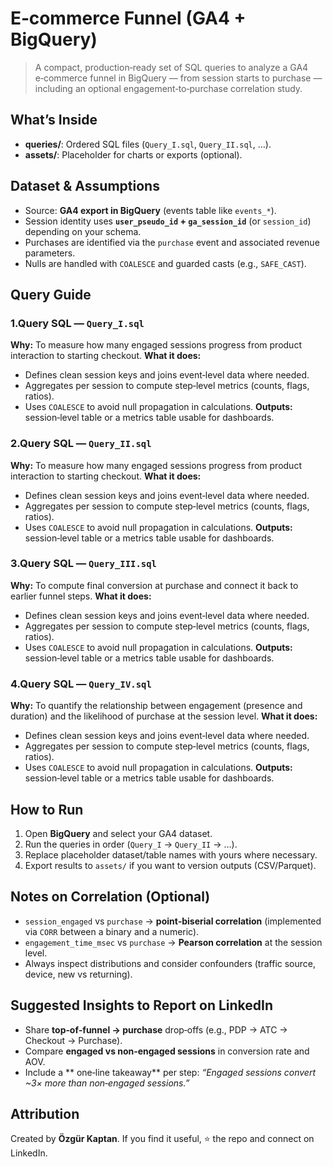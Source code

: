 # E‑commerce Funnel (GA4 + BigQuery)

> A compact, production‑ready set of SQL queries to analyze a GA4 e‑commerce funnel in BigQuery — from session starts to purchase — including an optional engagement‑to‑purchase correlation study.

## What’s Inside
- **queries/**: Ordered SQL files (`Query_I.sql`, `Query_II.sql`, …).
- **assets/**: Placeholder for charts or exports (optional).

## Dataset & Assumptions
- Source: **GA4 export in BigQuery** (events table like `events_*`).
- Session identity uses **`user_pseudo_id` + `ga_session_id`** (or `session_id`) depending on your schema.
- Purchases are identified via the `purchase` event and associated revenue parameters.
- Nulls are handled with `COALESCE` and guarded casts (e.g., `SAFE_CAST`).

## Query Guide
### 1.Query SQL  — `Query_I.sql`
**Why:** To measure how many engaged sessions progress from product interaction to starting checkout.
**What it does:**
- Defines clean session keys and joins event‑level data where needed.
- Aggregates per session to compute step‑level metrics (counts, flags, ratios).
- Uses `COALESCE` to avoid null propagation in calculations.
**Outputs:** session‑level table or a metrics table usable for dashboards.

### 2.Query  SQL  — `Query_II.sql`
**Why:** To measure how many engaged sessions progress from product interaction to starting checkout.
**What it does:**
- Defines clean session keys and joins event‑level data where needed.
- Aggregates per session to compute step‑level metrics (counts, flags, ratios).
- Uses `COALESCE` to avoid null propagation in calculations.
**Outputs:** session‑level table or a metrics table usable for dashboards.

### 3.Query  SQL  — `Query_III.sql`
**Why:** To compute final conversion at purchase and connect it back to earlier funnel steps.
**What it does:**
- Defines clean session keys and joins event‑level data where needed.
- Aggregates per session to compute step‑level metrics (counts, flags, ratios).
- Uses `COALESCE` to avoid null propagation in calculations.
**Outputs:** session‑level table or a metrics table usable for dashboards.

### 4.Query  SQL  — `Query_IV.sql`
**Why:** To quantify the relationship between engagement (presence and duration) and the likelihood of purchase at the session level.
**What it does:**
- Defines clean session keys and joins event‑level data where needed.
- Aggregates per session to compute step‑level metrics (counts, flags, ratios).
- Uses `COALESCE` to avoid null propagation in calculations.
**Outputs:** session‑level table or a metrics table usable for dashboards.

## How to Run
1. Open **BigQuery** and select your GA4 dataset.
2. Run the queries in order (`Query_I` → `Query_II` → …).
3. Replace placeholder dataset/table names with yours where necessary.
4. Export results to `assets/` if you want to version outputs (CSV/Parquet).

## Notes on Correlation (Optional)
- `session_engaged` vs `purchase` → **point‑biserial correlation** (implemented via `CORR` between a binary and a numeric).
- `engagement_time_msec` vs `purchase` → **Pearson correlation** at the session level.
- Always inspect distributions and consider confounders (traffic source, device, new vs returning).

## Suggested Insights to Report on LinkedIn
- Share **top‑of‑funnel → purchase** drop‑offs (e.g., PDP → ATC → Checkout → Purchase).
- Compare **engaged vs non‑engaged sessions** in conversion rate and AOV.
- Include a ** one‑line takeaway** per step: *“Engaged sessions convert ~3× more than non‑engaged sessions.”*

## Attribution
Created by **Özgür Kaptan**. If you find it useful, ⭐ the repo and connect on LinkedIn.

